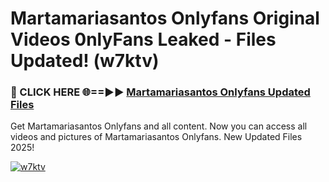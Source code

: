 # Martamariasantos Onlyfans Original Videos 0nlyFans Leaked - Files Updated! (w7ktv)

<h3>🔴 CLICK HERE 🌐==►► <a href="https://tinyurl.com/2m67pmp6" rel="nofollow">Martamariasantos Onlyfans Updated Files</a></h3>

Get Martamariasantos Onlyfans and all content. Now you can access all videos and pictures of Martamariasantos Onlyfans. New Updated Files 2025!

[![w7ktv](https://i.imgur.com/H4QAA4z.gif)](https://tinyurl.com/2m67pmp6)
